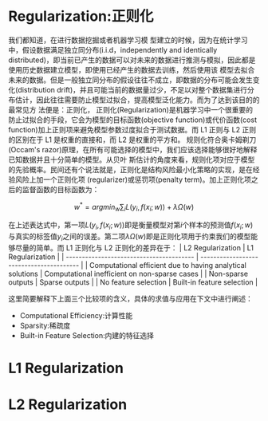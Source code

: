 # Regularization:正则化

我们都知道，在进行数据挖掘或者机器学习模 型建立的时候，因为在统计学习中，假设数据满足独立同分布(i.i.d，independently and identically distributed)，即当前已产生的数据可以对未来的数据进行推测与模拟，因此都是使用历史数据建立模型，即使用已经产生的数据去训练，然后使用该 模型去拟合未来的数据。但是一般独立同分布的假设往往不成立，即数据的分布可能会发生变化(distribution drift)，并且可能当前的数据量过少，不足以对整个数据集进行分布估计，因此往往需要防止模型过拟合，提高模型泛化能力。而为了达到该目的的最常见方 法便是：正则化，
正则化(Regularization)是机器学习中一个很重要的防止过拟合的手段，它会为模型的目标函数(objective function)或代价函数(cost function)加上正则项来避免模型参数过度拟合于测试数据。而 L1 正则与 L2 正则的区别在于 L1 是权重的直接和，而 L2 是权重的平方和。
规则化符合奥卡姆剃刀(Occam's razor)原理，在所有可能选择的模型中，我们应该选择能够很好地解释已知数据并且十分简单的模型。从贝叶 斯估计的角度来看，规则化项对应于模型的先验概率。民间还有个说法就是，正则化是结构风险最小化策略的实现，是在经验风险上加一个正则化项 (regularizer)或惩罚项(penalty term)。加上正则化项之后的监督函数的目标函数为：

$$
w^* = arg min_{w} \sum_i L(y_i,f(x_i;w)) + \lambda \Omega(w)
$$

在上述表达式中，第一项$L(y_i,f(x_i;w))$即是衡量模型对第$i$个样本的预测值$f(x_i;w)$与真实的标签值$y_i$之间的误差。第二项$\lambda \Omega(w)$即是正则化项用于约束我们的模型能够尽量的简单。而 L1 正则化与 L2 正则化的差异在于：
| L2 Regularization | L1 Regularization |
| ---------------------------------------- | ---------------------------------------- |
| Computational efficient due to having analytical solutions | Computational inefficient on non-sparse cases |
| Non-sparse outputs | Sparse outputs |
| No feature selection | Built-in feature selection |

这里简要解释下上面三个比较项的含义，具体的求值与应用在下文中进行阐述：

- Computational Efficiency:计算性能
- Sparsity:稀疏度
- Built-in Feature Selection:内建的特征选择

# L1 Regularization

# L2 Regularization

